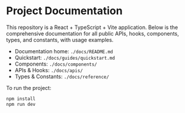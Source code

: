 # Project Documentation

This repository is a React + TypeScript + Vite application. Below is the comprehensive documentation for all public APIs, hooks, components, types, and constants, with usage examples.

- Documentation home: `./docs/README.md`
- Quickstart: `./docs/guides/quickstart.md`
- Components: `./docs/components/`
- APIs & Hooks: `./docs/apis/`
- Types & Constants: `./docs/reference/`

To run the project:

```bash
npm install
npm run dev
```
